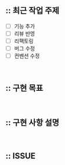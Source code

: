 ## :: 최근 작업 주제
- [ ] 기능 추가
- [ ] 리뷰 반영
- [ ] 리팩토링
- [ ] 버그 수정
- [ ] 컨벤션 수정

<br />

## :: 구현 목표 


<br />

## :: 구현 사항 설명




<br />

## :: ISSUE


<br />